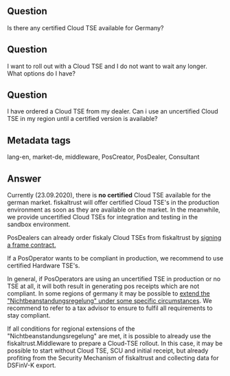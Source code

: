 ## Question
Is there any certified Cloud TSE available for Germany?

## Question

I want to roll out with a Cloud TSE and  I do not want to wait any longer. What options do I have?

## Question

I have ordered a Cloud TSE from my dealer. Can i use an uncertified Cloud TSE in my region until a certified version is available?

## Metadata tags
lang-en, market-de, middleware, PosCreator, PosDealer, Consultant

## Answer
Currently (23.09.2020), there is **no certified** Cloud TSE available for the german market. fiskaltrust will offer certified Cloud TSE's in the production environment as soon as they are available on the market. In the meanwhile, we provide uncertified Cloud TSEs for integration and testing in the sandbox environment.

PosDealers can already order fiskaly Cloud TSEs from fiskaltrust by [signing a frame contract.](https://github.com/fiskaltrust/productdescription-de-doc/blob/8a9c3fa62c9dd0c38662c7127a724162703242e3/for-posdealers/02-pre-sales/01-purchase-agreement.md)

If a PosOperator wants to be compliant in production, we recommend to use certified Hardware TSE's.

In general, if PosOperators are using an uncertified TSE in production or no TSE at all, it will both result in generating pos receipts which are not compliant. In some regions of germany it may be possible to [extend the "Nichtbeanstandungsregelung" under some specific circumstances](https://github.com/fiskaltrust/faq/blob/master/qna/DE-Nichtbeanstandungsregelung.md#regionale-erg%C3%A4nzungen-zur-nichtbeanstandungsregelung). We recommend to refer to a tax advisor to ensure to fulfil all requirements to stay compliant.

If all conditions for regional extensions of the "Nichtbeanstandungsregelung" are met, it is possible to already use the fiskaltrust.Middleware to prepare a Cloud-TSE rollout. In this case, it may be possible to start without Cloud TSE, SCU and initial receipt, but already profiting from the Security Mechanism of fiskaltrust and collecting data for DSFinV-K export.

